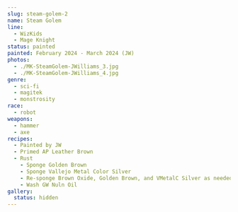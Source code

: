 ```yaml
---
slug: steam-golem-2
name: Steam Golem
line:
  - WizKids
  - Mage Knight
status: painted
painted: February 2024 - March 2024 (JW)
photos:
  - ./MK-SteamGolem-JWilliams_3.jpg
  - ./MK-SteamGolem-JWilliams_4.jpg
genre:
  - sci-fi
  - magitek
  - monstrosity
race:
  - robot
weapons:
  - hammer
  - axe
recipes:
  - Painted by JW
  - Primed AP Leather Brown
  - Rust
    - Sponge Golden Brown
    - Sponge Vallejo Metal Color Silver
    - Re-sponge Brown Oxide, Golden Brown, and VMetalC Silver as needed
    - Wash GW Nuln Oil
gallery:
  status: hidden
---
```

